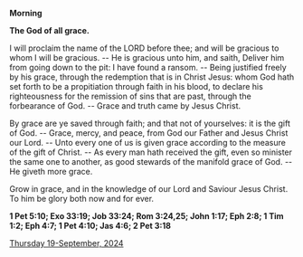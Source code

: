 **Morning**

**The God of all grace.**
 
I will proclaim the name of the LORD before thee; and will be gracious to whom I will be gracious. -- He is gracious unto him, and saith, Deliver him from going down to the pit: I have found a ransom. -- Being justified freely by his grace, through the redemption that is in Christ Jesus: whom God hath set forth to be a propitiation through faith in his blood, to declare his righteousness for the remission of sins that are past, through the forbearance of God. -- Grace and truth came by Jesus Christ.
 
By grace are ye saved through faith; and that not of yourselves: it is the gift of God. -- Grace, mercy, and peace, from God our Father and Jesus Christ our Lord. -- Unto every one of us is given grace according to the measure of the gift of Christ. -- As every man hath received the gift, even so minister the same one to another, as good stewards of the manifold grace of God. -- He giveth more grace.
 
Grow in grace, and in the knowledge of our Lord and Saviour Jesus Christ. To him be glory both now and for ever.  

**1 Pet 5:10; Exo 33:19; Job 33:24; Rom 3:24,25; John 1:17; Eph 2:8; 1 Tim 1:2; Eph 4:7; 1 Pet 4:10; Jas 4:6; 2 Pet 3:18**

[Thursday 19-September, 2024](https://t.me/daily_light)
